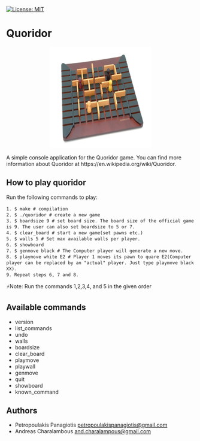 [![License: MIT](https://img.shields.io/badge/License-MIT-yellow.svg)](https://opensource.org/licenses/MIT) <br />
# Quoridor 
<p align="center">
 <img  width="270" height="270" src="./quoridor.jpg"/>
</p>
A simple console application for the Quoridor game. 
You can find more information about Quoridor at https://en.wikipedia.org/wiki/Quoridor.

## How to play quoridor 
Run the following commands to play: 
```
1. $ make # compilation
2. $ ./quoridor # create a new game
3. $ boardsize 9 # set board size. The board size of the official game is 9. The user can also set boardsize to 5 or 7.
4. $ clear_board # start a new game(set pawns etc.) 
5. $ walls 5 # Set max available walls per player.
6. $ showboard
7. $ genmove black # The Computer player will generate a new move.
8. $ playmove white E2 # Player 1 moves its pawn to quare E2(Computer player can be replaced by an "actual" player. Just type playmove black XX).  
9. Repeat steps 6, 7 and 8.
```
:zap:Note: Run the commands 1,2,3,4, and 5 in the given order 

## Available commands
* version
* list_commands 
* undo
* walls
* boardsize
* clear_board
* playmove
* playwall
* genmove
* quit
* showboard
* known_command

## Authors
* Petropoulakis Panagiotis petropoulakispanagiotis@gmail.com
* Andreas Charalambous and.charalampous@gmail.com
